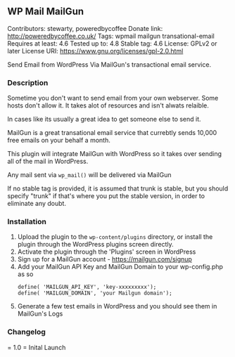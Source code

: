 ## WP Mail MailGun

Contributors: stewarty, poweredbycoffee
Donate link: http://poweredbycoffee.co.uk/
Tags: wpmail mailgun transational-email
Requires at least: 4.6
Tested up to: 4.8
Stable tag: 4.6
License: GPLv2 or later
License URI: https://www.gnu.org/licenses/gpl-2.0.html

Send Email from WordPress Via MailGun's transactional email service.

### Description

Sometime you don't want to send email from your own webserver.  Some hosts don't allow it. It takes alot of resources and isn't alwats relaible.

In cases like its usually a great idea to get someone else to send it. 

MailGun is a great transational email service that currebtly sends 10,000 free emails on your behalf a month.

This plugin will integrate MailGun with WordPress so it takes over sending all of the mail in WordPress.

Any mail sent via `wp_mail()` will be delivered via MailGun

If no stable tag is provided, it is assumed that trunk is stable, but you should specify "trunk" if that's where you put the stable version, in order to eliminate any doubt.

### Installation

1. Upload the plugin to the `wp-content/plugins` directory, or install the plugin through the WordPress plugins screen directly.
2. Activate the plugin through the 'Plugins' screen in WordPress
3. Sign up for a MailGun account - https://mailgun.com/signup
4. Add your MailGun API Key and MailGun Domain to your wp-config.php as so
    ```
    define( 'MAILGUN_API_KEY', 'key-xxxxxxxxx');
    define( 'MAILGUN_DOMAIN', 'your Mailgun domain');
    ```
5. Generate a few test emails in WordPress and you should see them in MailGun's Logs



### Changelog

= 1.0 =
Inital Launch

